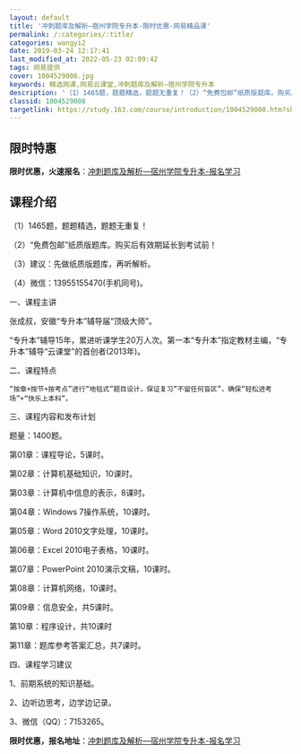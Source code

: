 ```yaml
---
layout: default
title: '冲刺题库及解析—宿州学院专升本-限时优惠-网易精品课'
permalink: /:categories/:title/
categories: wangyi2
date: 2019-03-24 12:17:41
last_modified_at: 2022-05-23 02:09:42
tags: 网易提供
cover: 1004529008.jpg
keywords: 精选网课,网易云课堂,冲刺题库及解析—宿州学院专升本
description: '（1）1465题，题题精选，题题无重复！（2）“免费包邮”纸质版题库。购买后有效期延长到考试前！（3）建议：先做纸质版题'
classid: 1004529008
targetlink: https://study.163.com/course/introduction/1004529008.htm?share=1&shareId=1025206652&utm_campaign=share&utm_medium=iphoneShare&utm_source=&utm_u=1025206652
---
```


## 限时特惠

**限时优惠，火速报名**：[冲刺题库及解析—宿州学院专升本-报名学习](https://study.163.com/course/introduction/1004529008.htm?share=1&shareId=1025206652&utm_campaign=share&utm_medium=iphoneShare&utm_source=&utm_u=1025206652)

## 课程介绍

（1）1465题，题题精选，题题无重复！

（2）“免费包邮”纸质版题库。购买后有效期延长到考试前！

（3）建议：先做纸质版题库，再听解析。

（4）微信：13955155470(手机同号)。

一、课程主讲

  张成叔，安徽“专升本”辅导届“顶级大师”。

  “专升本”辅导15年，累进听课学生20万人次。第一本“专升本”指定教材主编，“专升本”辅导“云课堂”的首创者(2013年)。

二、课程特点

    “按章+按节+按考点”进行“地毯式”题目设计，保证复习“不留任何盲区”，确保“轻松进考场”+“快乐上本科”。  

三、课程内容和发布计划

  题量：1400题。

  第01章：课程导论，5课时。

  第02章：计算机基础知识，10课时。

  第03章：计算机中信息的表示，8课时。

  第04章：Windows 7操作系统，10课时。

  第05章：Word 2010文字处理，10课时。

  第06章：Excel 2010电子表格，10课时。

  第07章：PowerPoint 2010演示文稿，10课时。

  第08章：计算机网络，10课时。

  第09章：信息安全，共5课时。

  第10章：程序设计，共10课时

  第11章：题库参考答案汇总，共7课时。

四、课程学习建议

1、前期系统的知识基础。

2、边听边思考，边学边记录。

3、微信（QQ）：7153265。

**限时优惠，报名地址**：[冲刺题库及解析—宿州学院专升本-报名学习](https://study.163.com/course/introduction/1004529008.htm?share=1&shareId=1025206652&utm_campaign=share&utm_medium=iphoneShare&utm_source=&utm_u=1025206652)

